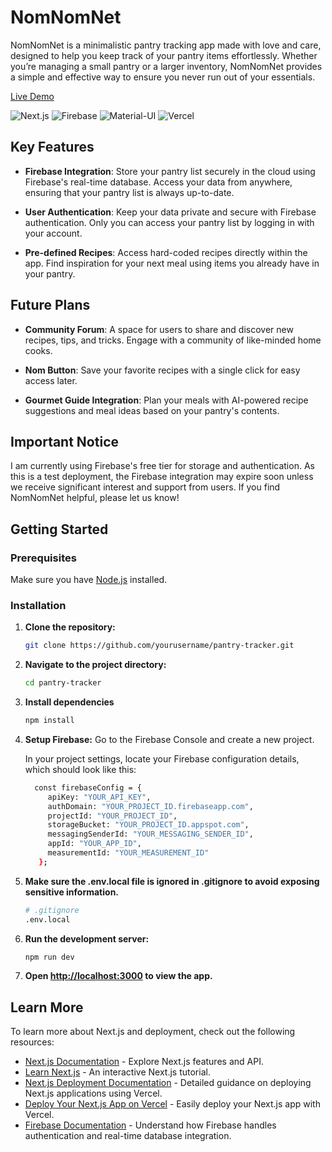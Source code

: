# NomNomNet

NomNomNet is a minimalistic pantry tracking app made with love and care, designed to help you keep track of your pantry items effortlessly. Whether you’re managing a small pantry or a larger inventory, NomNomNet provides a simple and effective way to ensure you never run out of your essentials.

[Live Demo](https://nomnomnet.vercel.app/)

![Next.js](https://img.shields.io/badge/Next.js-000000?style=for-the-badge&logo=nextdotjs&logoColor=white)
![Firebase](https://img.shields.io/badge/Firebase-FFCA28?style=for-the-badge&logo=firebase&logoColor=white)
![Material-UI](https://img.shields.io/badge/Material--UI-0081CB?style=for-the-badge&logo=mui&logoColor=white)
![Vercel](https://img.shields.io/badge/Vercel-000000?style=for-the-badge&logo=vercel&logoColor=white)

## Key Features

- **Firebase Integration**: Store your pantry list securely in the cloud using Firebase's real-time database. Access your data from anywhere, ensuring that your pantry list is always up-to-date.
  
- **User Authentication**: Keep your data private and secure with Firebase authentication. Only you can access your pantry list by logging in with your account.

- **Pre-defined Recipes**: Access hard-coded recipes directly within the app. Find inspiration for your next meal using items you already have in your pantry.

## Future Plans

- **Community Forum**: A space for users to share and discover new recipes, tips, and tricks. Engage with a community of like-minded home cooks.

- **Nom Button**: Save your favorite recipes with a single click for easy access later.

- **Gourmet Guide Integration**: Plan your meals with AI-powered recipe suggestions and meal ideas based on your pantry's contents.

## Important Notice

I am currently using Firebase's free tier for storage and authentication. As this is a test deployment, the Firebase integration may expire soon unless we receive significant interest and support from users. If you find NomNomNet helpful, please let us know!

## Getting Started

### Prerequisites

Make sure you have [Node.js](https://nodejs.org/) installed.

### Installation

1. **Clone the repository:**

   ```bash
   git clone https://github.com/yourusername/pantry-tracker.git

2. **Navigate to the project directory:**

   ```bash
   cd pantry-tracker

3. **Install dependencies**

   ```bash
   npm install

4. **Setup Firebase:**
   Go to the Firebase Console and create a new project.

    In your project settings, locate your Firebase configuration details, which should look like     this:
   ```bash
     const firebaseConfig = {
        apiKey: "YOUR_API_KEY",
        authDomain: "YOUR_PROJECT_ID.firebaseapp.com",
        projectId: "YOUR_PROJECT_ID",
        storageBucket: "YOUR_PROJECT_ID.appspot.com",
        messagingSenderId: "YOUR_MESSAGING_SENDER_ID",
        appId: "YOUR_APP_ID",
        measurementId: "YOUR_MEASUREMENT_ID"
      };

5. **Make sure the .env.local file is ignored in .gitignore to avoid exposing sensitive information.**
   ```bash
   # .gitignore
   .env.local

6. **Run the development server:**

   ```bash
   npm run dev

7. **Open [http://localhost:3000](http://localhost:3000) to view the app.**


## Learn More

To learn more about Next.js and deployment, check out the following resources:

- [Next.js Documentation](https://nextjs.org/docs) - Explore Next.js features and API.
- [Learn Next.js](https://nextjs.org/learn) - An interactive Next.js tutorial.
- [Next.js Deployment Documentation](https://nextjs.org/docs/deployment) - Detailed guidance on deploying Next.js applications using Vercel.
- [Deploy Your Next.js App on Vercel](https://vercel.com/new?utm_medium=default-template&filter=next.js&utm_source=create-next-app&utm_campaign=create-next-app-readme) - Easily deploy your Next.js app with Vercel.
- [Firebase Documentation](https://firebase.google.com/docs/firestore/manage-databases) - Understand how Firebase handles authentication and real-time database integration.

